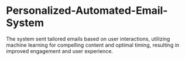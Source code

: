 # Personalized-Automated-Email-System
The system sent tailored emails based on user interactions, utilizing machine learning for compelling content and optimal timing, resulting in improved engagement and user experience.
